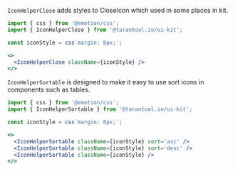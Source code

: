 `IconHelperClose` adds styles to CloseIcon which used in some places in kit.

```jsx
import { css } from '@emotion/css';
import { IconHelperClose } from '@tarantool.io/ui-kit';

const iconStyle = css`margin: 8px;`;

<>
  <IconHelperClose className={iconStyle} />
</>
```

`IconHelperSortable` is designed to make it easy to use sort icons in components such as tables.

```jsx
import { css } from '@emotion/css';
import { IconHelperSortable } from '@tarantool.io/ui-kit';

const iconStyle = css`margin: 8px;`;

<>
  <IconHelperSortable className={iconStyle} sort='asc' />
  <IconHelperSortable className={iconStyle} sort='desc' />
  <IconHelperSortable className={iconStyle} />
</>
```
